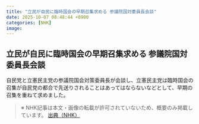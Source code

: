 ```yaml
---
title: "立民が自民に臨時国会の早期召集求める 参議院国対委員長会談"
date: 2025-10-07 08:48:44 +0900
categories: [NHK]
image: 
---
```

## 立民が自民に臨時国会の早期召集求める 参議院国対委員長会談

自民党と立憲民主党の参議院国会対策委員長が会談し、立憲民主党は臨時国会の召集が自民党の都合で先送りされることはあってはならないなどとして、早期の召集を重ねて求めました。

> ※ NHK記事は本文・画像の転載が許可されていないため、概要のみ掲載しています。
[出典（NHK）](http://www3.nhk.or.jp/news/html/20251007/k10014943171000.html)
